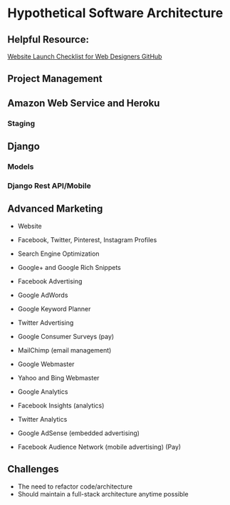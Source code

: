 # Hypothetical Software Architecture

## Helpful Resource: 

[Website Launch Checklist for Web Designers GitHub](https://github.com/tutsplus/Website-Launch-Checklist-for-Web-Designers)

## Project Management

## Amazon Web Service and Heroku

### Staging

## Django

### Models

### Django Rest API/Mobile

## Advanced Marketing
* Website
* Facebook, Twitter, Pinterest, Instagram Profiles
* Search Engine Optimization
* Google+ and Google Rich Snippets
* Facebook Advertising
* Google AdWords
* Google Keyword Planner
* Twitter Advertising

* Google Consumer Surveys (pay)

* MailChimp (email management)

* Google Webmaster
* Yahoo and Bing Webmaster
* Google Analytics
* Facebook Insights (analytics)
* Twitter Analytics
* Google AdSense (embedded advertising)

* Facebook Audience Network (mobile advertising) (Pay)

## Challenges

* The need to refactor code/architecture
* Should maintain a full-stack architecture anytime possible
